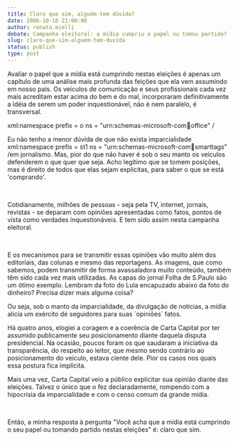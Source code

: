 ```yaml
---
title: Claro que sim, alguém tem dúvida?
date: 2006-10-16 21:00:00
author: renata.mielli
debate: Campanha eleitoral: a mídia cumpriu o papel ou tomou partido?
slug: claro-que-sim-alguem-tem-duvida
status: publish 
type: post
---
```


Avaliar o papel que a mídia está cumprindo nestas eleições é apenas um capítulo de uma análise mais profunda das feições que ela vem assumindo em nosso país. Os veículos de comunicação e seus profissionais cada vez mais acreditam estar acima do bem e do mal, incorporaram definitivamente a idéia de serem um poder inquestionável, não é nem paralelo, é transversal.


xml:namespace prefix = o ns = "urn:schemas-microsoft-com:office:office" / 


Eu não tenho a menor dúvida de que não exista imparcialidade xml:namespace prefix = st1 ns = "urn:schemas-microsoft-com:office:smarttags" /em jornalismo. Mas, pior do que não haver é sob o seu manto os veículos defenderem o que quer que seja. Acho legítimo que se tomem posições, mas é direito de todos que elas sejam explicitas, para saber o que se está 'comprando'.


 


Cotidianamente, milhões de pessoas - seja pela TV, internet, jornais, revistas - se deparam com opiniões apresentadas como fatos, pontos de vista como verdades inquestionáveis. E tem sido assim nesta campanha eleitoral. 


 


E os mecanismos para se transmitir essas opiniões vão muito além dos editoriais, das colunas e mesmo das reportagens. As imagens, que como sabemos, podem transmitir de forma avassaladora muito conteúdo, também têm sido cada vez mais utilizadas. As capas do jornal Folha de S.Paulo são um ótimo exemplo. Lembram da foto do Lula encapuzado abaixo da foto do dinheiro? Precisa dizer mais alguma coisa?  
  



Ou seja, sob o manto da imparcialidade, da divulgação de notícias, a mídia alicia um exército de seguidores para suas ´opiniões´ fatos.   
  



Há quatro anos, elogiei a coragem e a coerência de Carta Capital por ter assumido publicamente seu posicionamento diante daquela disputa presidencial. Na ocasião, poucos foram os que saudaram a iniciativa da transparência, do respeito ao leitor, que mesmo sendo contrário ao posicionamento do veículo, estava ciente dele. Pior os casos nos quais essa postura fica implícita.   
  



Mais uma vez, Carta Capital veio a público explicitar sua opinião diante das eleições. Talvez o único que o fez declaradamente, rompendo com a hipocrisia da imparcialidade e com o censo comum da grande mídia.


 


Então, a minha resposta à pergunta "Você acha que a mídia está cumprindo o seu papel ou tomando partido nestas eleições" é: claro que sim.


